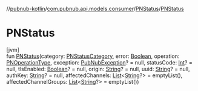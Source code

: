 //[pubnub-kotlin](../../../index.md)/[com.pubnub.api.models.consumer](../index.md)/[PNStatus](index.md)/[PNStatus](-p-n-status.md)

# PNStatus

[jvm]\
fun [PNStatus](-p-n-status.md)(category: [PNStatusCategory](../../com.pubnub.api.enums/-p-n-status-category/index.md), error: [Boolean](https://kotlinlang.org/api/latest/jvm/stdlib/kotlin/-boolean/index.html), operation: [PNOperationType](../../com.pubnub.api.enums/-p-n-operation-type/index.md), exception: [PubNubException](../../com.pubnub.api/-pub-nub-exception/index.md)? = null, statusCode: [Int](https://kotlinlang.org/api/latest/jvm/stdlib/kotlin/-int/index.html)? = null, tlsEnabled: [Boolean](https://kotlinlang.org/api/latest/jvm/stdlib/kotlin/-boolean/index.html)? = null, origin: [String](https://kotlinlang.org/api/latest/jvm/stdlib/kotlin/-string/index.html)? = null, uuid: [String](https://kotlinlang.org/api/latest/jvm/stdlib/kotlin/-string/index.html)? = null, authKey: [String](https://kotlinlang.org/api/latest/jvm/stdlib/kotlin/-string/index.html)? = null, affectedChannels: [List](https://kotlinlang.org/api/latest/jvm/stdlib/kotlin.collections/-list/index.html)&lt;[String](https://kotlinlang.org/api/latest/jvm/stdlib/kotlin/-string/index.html)?&gt; = emptyList(), affectedChannelGroups: [List](https://kotlinlang.org/api/latest/jvm/stdlib/kotlin.collections/-list/index.html)&lt;[String](https://kotlinlang.org/api/latest/jvm/stdlib/kotlin/-string/index.html)?&gt; = emptyList())
